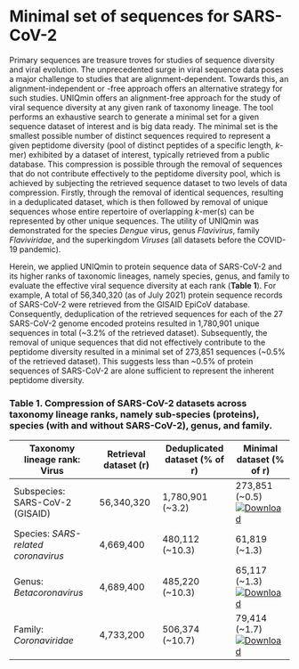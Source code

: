 # Minimal set of sequences for SARS-CoV-2

Primary sequences are treasure troves for studies of sequence diversity and viral evolution. The unprecedented surge in viral sequence data poses a major challenge to studies that are alignment-dependent. Towards this, an alignment-independent or -free approach offers an alternative strategy for such studies. UNIQmin offers an alignment-free approach for the study of viral sequence diversity at any given rank of taxonomy lineage. The tool performs an exhaustive search to generate a minimal set for a given sequence dataset of interest and is big data ready. The minimal set is the smallest possible number of distinct sequences required to represent a given peptidome diversity (pool of distinct peptides of a specific length, *k*-mer) exhibited by a dataset of interest, typically retrieved from a public database. This compression is possible through the removal of sequences that do not contribute effectively to the peptidome diversity pool, which is achieved by subjecting the retrieved sequence dataset to two levels of data compression. Firstly, through the removal of identical sequences, resulting in a deduplicated dataset, which is then followed by removal of unique sequences whose entire repertoire of overlapping *k*-mer(s) can be represented by other unique sequences. The utility of UNIQmin was demonstrated for the species *Dengue* virus, genus *Flavivirus*, family *Flaviviridae*, and the superkingdom *Viruses* (all datasets before the COVID-19 pandemic). 

Herein, we applied UNIQmin to protein sequence data of SARS-CoV-2 and its higher ranks of taxonomic lineages, namely species, genus, and family to evaluate the effective viral sequence diversity at each rank (**Table 1**). For example, A total of 56,340,320 (as of July 2021) protein sequence records of SARS-CoV-2 were retrieved from the GISAID EpiCoV database. Consequently, deduplication of the retrieved sequences for each of the 27 SARS-CoV-2 genome encoded proteins resulted in 1,780,901 unique sequences in total (~3.2% of the retrieved dataset). Subsequently, the removal of unique sequences that did not effectively contribute to the peptidome diversity resulted in a minimal set of 273,851 sequences (~0.5% of the retrieved dataset). This suggests less than ~0.5% of protein sequences of SARS-CoV-2 are alone sufficient to represent the inherent peptidome diversity.

### **Table 1. Compression of SARS-CoV-2 datasets across taxonomy lineage ranks, namely sub-species (proteins), species (with and without SARS-CoV-2), genus, and family.**
|    Taxonomy lineage rank: Virus     | Retrieval dataset (r) | Deduplicated dataset (% of r) |                           Minimal dataset (% of r)                          |
|-------------------------------------|-----------------------|-------------------------------|-----------------------------------------------------------------------------|
| Subspecies: SARS-CoV-2 (GISAID)     |      56,340,320       |       1,780,901 (~3.2)        | 273,851 (~0.5) &nbsp; [![Download](https://img.shields.io/badge/DL-Subspecies-informational?style=flat&logo=docusign&color=0A66C2&link=https://github.com/ChongLC/MinimalSetofViralPeptidome-UNIQmin/blob/master/SARS-CoV-2/MinSet_GISAID_SARSCoV2.zip)](https://github.com/ChongLC/MinimalSetofViralPeptidome-UNIQmin/blob/master/SARS-CoV-2/MinSet_GISAID_SARSCoV2.zip)      |
| Species: *SARS-related coronavirus* |      4,669,400        |        480,112 (~10.3)        |      61,819 (~1.3)                                   |
| Genus: *Betacoronavirus*            |      4,689,400        |        485,220 (~10.3)        |      65,117 (~1.3) &nbsp; [![Download](https://img.shields.io/badge/DL-Genus-informational?style=flat&logo=docusign&color=0A66C2&link=https://github.com/ChongLC/MinimalSetofViralPeptidome-UNIQmin/blob/master/SARS-CoV-2/MinSet_NCBI_Betacoronavirus.zip)](https://github.com/ChongLC/MinimalSetofViralPeptidome-UNIQmin/blob/master/SARS-CoV-2/MinSet_NCBI_Betacoronavirus.zip)                               |
| Family: *Coronaviridae*             |      4,733,200        |        506,374 (~10.7)        |      79,414 (~1.7) &nbsp; [![Download](https://img.shields.io/badge/DL-Family-informational?style=flat&logo=docusign&color=0A66C2&link=https://github.com/ChongLC/MinimalSetofViralPeptidome-UNIQmin/blob/master/SARS-CoV-2/MinSet_NCBI_Coronaviridae.zip)](https://github.com/ChongLC/MinimalSetofViralPeptidome-UNIQmin/blob/master/SARS-CoV-2/MinSet_NCBI_Coronaviridae.zip)                                 |
